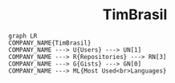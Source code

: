<h1 align="center">TimBrasil</h1>

```mermaid
graph LR
COMPANY_NAME{TimBrasil}
COMPANY_NAME ---> U{Users} ---> UN[1]
COMPANY_NAME ---> R{Repositories} ---> RN[3]
COMPANY_NAME ---> G{Gists} ---> GN[0]
COMPANY_NAME ---> ML{Most Used<br>Languages}
```
